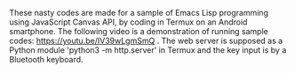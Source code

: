These nasty codes are made for a sample of Emacs Lisp programming using JavaScript Canvas API, by coding in Termux on an Android smartphone. The following video is a demonstration of running sample codes: https://youtu.be/IV39wLgmSmQ .
The web server is supposed as a Python module 'python3 -m http.server' in Termux and the key input is by a Bluetooth keyboard.
